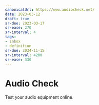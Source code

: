 ```yaml
---
canonicalUrl: https://www.audiocheck.net/
date: 2023-03-12
draft: true
sr-due: 2023-03-17
sr-ease: 270
sr-interval: 4
tags:
- inbox
- definition
sr-due: 2034-11-15
sr-interval: 4200
sr-ease: 330
---
```


# Audio Check

Test your audio equipment online.
